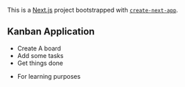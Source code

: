 This is a [Next.js](https://nextjs.org/) project bootstrapped with [`create-next-app`](https://github.com/vercel/next.js/tree/canary/packages/create-next-app).

## Kanban Application

 - Create A board
 - Add some tasks
 - Get things done


* For learning purposes 
